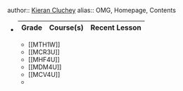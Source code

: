 author::  [Kieran Cluchey](https://k.cluchey.ca)
alias:: OMG, Homepage, Contents

- | Grade | Course(s) | Recent Lesson |
  | --- | --- | ---
	- [[MTH1W]]
	- [[MCR3U]]
	- [[MHF4U]]
	- [[MDM4U]]
	- [[MCV4U]]
	-